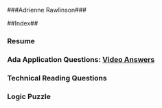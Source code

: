 ###Adrienne Rawlinson###


##Index##


### **Resume**

### **Ada Application Questions:** [Video Answers](http://www.youtube.com/watch?v=OCmGPdN1hq0&sns=em)

### **Technical Reading Questions**

### **Logic Puzzle**



